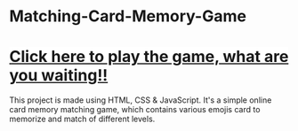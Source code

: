 # Matching-Card-Memory-Game
# <a href="https://mohammadsidani.github.io/Matching-Card-Memory-Game/" rel="nofollow" style="background-color:#FFFFFF"> Click here to play the game, what are you waiting!!</a>
This project is made using HTML, CSS & JavaScript.
It's a simple online card memory matching game, which contains various emojis card to memorize and match of different levels.
